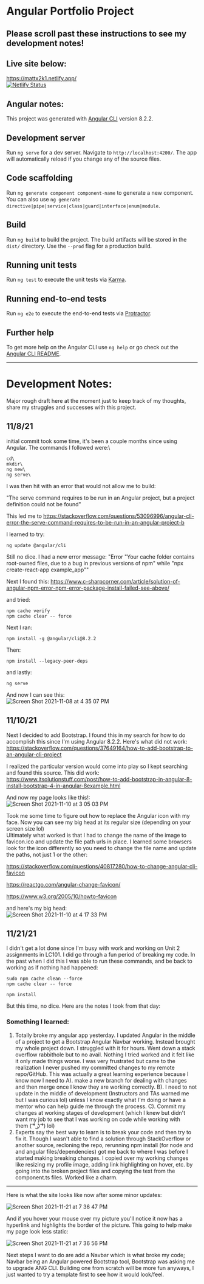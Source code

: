 # Angular Portfolio Project

## Please scroll past these instructions to see my development notes!

## Live site below:
https://mattx2k1.netlify.app/ \
[![Netlify Status](https://api.netlify.com/api/v1/badges/3ec0633c-c4d6-46e9-98f6-672cde573992/deploy-status)](https://app.netlify.com/sites/mattx2k1/deploys)

## Angular notes:

This project was generated with [Angular CLI](https://github.com/angular/angular-cli) version 8.2.2.

## Development server

Run `ng serve` for a dev server. Navigate to `http://localhost:4200/`. The app will automatically reload if you change any of the source files.

## Code scaffolding

Run `ng generate component component-name` to generate a new component. You can also use `ng generate directive|pipe|service|class|guard|interface|enum|module`.

## Build

Run `ng build` to build the project. The build artifacts will be stored in the `dist/` directory. Use the `--prod` flag for a production build.

## Running unit tests

Run `ng test` to execute the unit tests via [Karma](https://karma-runner.github.io).

## Running end-to-end tests

Run `ng e2e` to execute the end-to-end tests via [Protractor](http://www.protractortest.org/).

## Further help

To get more help on the Angular CLI use `ng help` or go check out the [Angular CLI README](https://github.com/angular/angular-cli/blob/master/README.md).


---------------------------------------------------------------------------------------------------------------------------------------------------------------------

# Development Notes: 
Major rough draft here at the moment just to keep track of my thoughts, share my struggles and successes with this project. 

## 11/8/21

initial commit took some time, it's been a couple months since using Angular. The commands I followed were:\

```
cd\
mkdir\
ng new\
ng serve\
```

I was then hit with an error that would not allow me to build:

"The serve command requires to be run in an Angular project, but a project definition could not be found"

This led me to https://stackoverflow.com/questions/53096996/angular-cli-error-the-serve-command-requires-to-be-run-in-an-angular-project-b

I learned to try:
```
ng update @angular/cli
```

Still no dice. I had a new error message: "Error "Your cache folder contains root-owned files, due to a bug in previous versions of npm" while "npx create-react-app example_app""

Next I found this: https://www.c-sharpcorner.com/article/solution-of-angular-npm-error-npm-error-package-install-failed-see-above/

and tried:
```
npm cache verify  
npm cache clear -- force  
```
Next I ran:
```
npm install -g @angular/cli@8.2.2
```
Then:
```
npm install --legacy-peer-deps
```
and lastly:
```
ng serve
```
And now I can see this:\
![Screen Shot 2021-11-08 at 4 35 07 PM](https://user-images.githubusercontent.com/44537080/140824271-ea77e417-9b78-4138-8a9a-13aeba9183f2.png)

## 11/10/21

Next I decided to add Bootstrap. I found this in my search for how to do accomplish this since I'm using Angular 8.2.2. Here's what did not work:\
https://stackoverflow.com/questions/37649164/how-to-add-bootstrap-to-an-angular-cli-project

I realized the particular version would come into play so I kept searching and found this source. This did work:\
https://www.itsolutionstuff.com/post/how-to-add-bootstrap-in-angular-8-install-bootstrap-4-in-angular-8example.html

And now my page looks like this!:\
![Screen Shot 2021-11-10 at 3 05 03 PM](https://user-images.githubusercontent.com/44537080/141185960-ae4afeb7-198e-40aa-aefd-4c026a0ad5e4.png)

Took me some time to figure out how to replace the Angular icon with my face. Now you can see my big head at its regular size (depending on your screen size lol)\
Ultimately what worked is that I had to change the name of the image to favicon.ico and update the file path urls in place. I learned some browsers look for the icon differently so you need to change the file name and update the paths, not just 1 or the other:

https://stackoverflow.com/questions/40817280/how-to-change-angular-cli-favicon

https://reactgo.com/angular-change-favicon/

https://www.w3.org/2005/10/howto-favicon

and here's my big head:\
![Screen Shot 2021-11-10 at 4 17 33 PM](https://user-images.githubusercontent.com/44537080/141195582-ada7d7d5-6bf5-42bd-b323-e5fb111ef1d6.png)

## 11/21/21

I didn't get a lot done since I'm busy with work and working on Unit 2 assignments in LC101. I did go through a fun period of breaking my code. In the past when I did this I was able to run these commands, and be back to working as if nothing had happened:
```
sudo npm cache clean --force 
npm cache clear -- force  
```
```
npm install
```
But this time, no dice. Here are the notes I took from that day:

### Something I learned:
1. Totally broke my angular app yesterday. I updated Angular in the middle of a project to get a Bootstrap Angular Navbar working. Instead brought my whole project down. I struggled with it for hours. Went down a stack overflow rabbithole but to no avail. Nothing I tried worked and it felt like it only made things worse. I was very frustrated but came to the realization I never pushed my committed changes to my remote repo/GitHub. This was actually a great learning experience because I know now I need to A). make a new branch for dealing with changes and then merge once I know they are working correctly. B). I need to not update in the middle of development (Instructors and TAs warned me but I was curious lol) unless I know exactly what I'm doing or have a mentor who can help guide me through the process. C). Commit my changes at working stages of development (which I knew but didn't want my job to see that I was working on code while working with them ( ͡° ͜ʖ ͡°) lol)
2. Experts say the best way to learn is to break your code and then try to fix it. Though I wasn't able to find a solution through StackOverflow or another source, recloning the repo, rerunning npm install (for node and and angular files/dependencies) got me back to where I was before I started making breaking changes. I copied over my working changes like resizing my profile image, adding link highlighting on hover, etc. by going into the broken project files and copying the text from the component.ts files. Worked like a charm.
------------------------------------------------------------------------

Here is what the site looks like now after some minor updates:

![Screen Shot 2021-11-21 at 7 36 47 PM](https://user-images.githubusercontent.com/44537080/142786105-c7a4ed05-da48-4f6c-9eec-a5f0080fac8e.png)

And if you hover your mouse over my picture you'll notice it now has a hyperlink and highlights the border of the picture. This going to help make my page look less static:


![Screen Shot 2021-11-21 at 7 36 56 PM](https://user-images.githubusercontent.com/44537080/142786293-8942074a-7089-42ba-8f2c-3aa453ff8462.png)


Next steps I want to do are add a Navbar which is what broke my code; Navbar being an Angular powered Bootstrap tool, Bootstrap was asking me to upgrade ANG CLI. Building one from scratch will be more fun anyways, I just wanted to try a template first to see how it would look/feel. 


